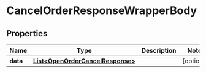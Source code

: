 

# CancelOrderResponseWrapperBody


## Properties

Name | Type | Description | Notes
------------ | ------------- | ------------- | -------------
**data** | [**List&lt;OpenOrderCancelResponse&gt;**](OpenOrderCancelResponse.md) |  |  [optional]



